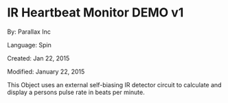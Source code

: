 # IR Heartbeat Monitor DEMO v1

By: Parallax Inc

Language: Spin

Created: Jan 22, 2015

Modified: January 22, 2015

This Object uses an external self-biasing IR detector circuit to calculate and display a persons pulse rate in beats per minute.
